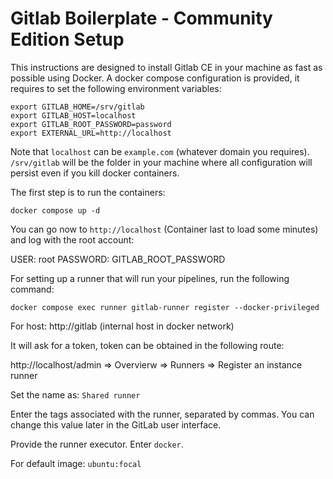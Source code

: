 # Gitlab Boilerplate - Community Edition Setup

This instructions are designed to install Gitlab CE in your machine as fast as possible using Docker.
A docker compose configuration is provided, it requires to set the following environment variables:

```
export GITLAB_HOME=/srv/gitlab
export GITLAB_HOST=localhost
export GITLAB_ROOT_PASSWORD=password
export EXTERNAL_URL=http://localhost 
```

Note that `localhost` can be `example.com` (whatever domain you requires). `/srv/gitlab` will be the folder in your machine where all configuration will persist even if you kill docker containers.

The first step is to run the containers:
```
docker compose up -d
```

You can go now to `http://localhost` (Container last to load some minutes) and log with the root account:

USER: root
PASSWORD: GITLAB_ROOT_PASSWORD

For setting up a runner that will run your pipelines, run the following command:

```
docker compose exec runner gitlab-runner register --docker-privileged
```

For host: http://gitlab (internal host in docker network)

It will ask for a token, token can be obtained in the following route:

http://localhost/admin => Overvierw => Runners => Register an instance runner

Set the name as: `Shared runner`

Enter the tags associated with the runner, separated by commas. You can change this value later in the GitLab user interface. 

Provide the runner executor. Enter `docker`.

For default image: `ubuntu:focal`